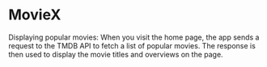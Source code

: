 # MovieX

Displaying popular movies: When you visit the home page, the app sends a request to the TMDB API to fetch a list of popular movies. The response is then used to display the movie titles and overviews on the page.
